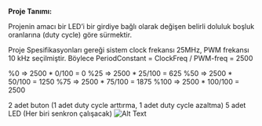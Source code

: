 
**Proje Tanımı:**

Projenin amacı bir LED’i bir girdiye bağlı olarak değişen belirli doluluk boşluk oranlarına (duty cycle) göre sürmektir.

Proje Spesifikasyonları gereği sistem clock frekansı 25MHz, PWM frekansı 10 kHz seçilmiştir. Böylece
PeriodConstant = ClockFreq / PWM-freq = 2500

%0     => 2500 * 0/100 = 0
%25   => 2500 * 25/100 = 625
%50   => 2500 * 50/100 = 1250
%75   => 2500 * 75/100 = 1875
%100 => 2500 * 100/100 = 2500

2 adet buton (1 adet duty cycle arttırma, 1 adet duty cycle azaltma)
5 adet LED (Her biri senkron çalışacak)
![Alt Text](https://drive.google.com/drive/u/1/folders/1KXq_9G7rf_T8NwCTYWrsTnJ1KKOm1xfg)
